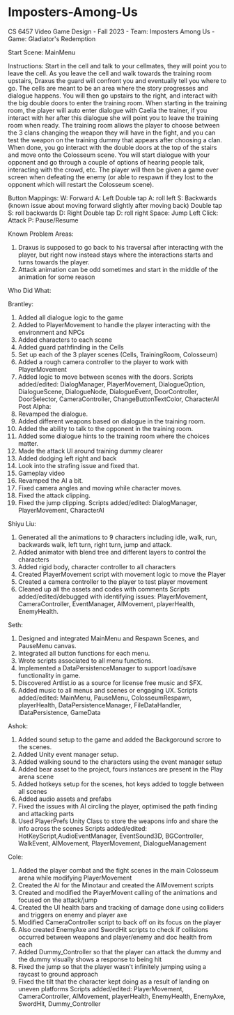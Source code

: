 # Imposters-Among-Us
CS 6457 Video Game Design - Fall 2023 - Team: Imposters Among Us - Game: Gladiator's Redemption


Start Scene: MainMenu


Instructions:
Start in the cell and talk to your cellmates, they will point you to leave the cell. As you leave the cell and walk towards the training room upstairs, Draxus the guard will confront you and eventually tell you where to go. The cells are meant to be an area where the story progresses and dialogue happens. You will then go upstairs to the right, and interact with the big double doors to enter the training room. When starting in the training room, the player will auto enter dialogue with Caelia the trainer, if you interact with her after this dialogue she will point you to leave the training room when ready. The training room allows the player to choose between the 3 clans changing the weapon they will have in the fight, and you can test the weapon on the training dummy that appears after choosing a clan. When done, you go interact with the double doors at the top of the stairs and move onto the Colosseum scene. You will start dialogue with your opponent and go through a couple of options of hearing people talk, interacting with the crowd, etc. The player will then be given a game over screen when defeating the enemy (or able to respawn if they lost to the opponent which will restart the Colosseum scene).

Button Mappings:
W: Forward
A: Left
Double tap A: roll left
S: Backwards (known issue about moving forward slightly after moving back)
Double tap S: roll backwards
D: Right
Double tap D: roll right
Space: Jump
Left Click: Attack
P: Pause/Resume


Known Problem Areas: 
1. Draxus is supposed to go back to his traversal after interacting with the player, but right now instead stays where the interactions starts and turns towards the player.
2. Attack animation can be odd sometimes and start in the middle of the animation for some reason


Who Did What:

Brantley:
1. Added all dialogue logic to the game
2. Added to PlayerMovement to handle the player interacting with the environment and NPCs
3. Added characters to each scene
4. Added guard pathfinding in the Cells
5. Set up each of the 3 player scenes (Cells, TrainingRoom, Colosseum)
6. Added a rough camera controller to the player to work with PlayerMovement
7. Added logic to move between scenes with the doors.
Scripts added/edited: DialogManager, PlayerMovement, DialogueOption, DialogueScene, DialogueNode, DialogueEvent, DoorController, DoorSelector, CameraController, ChangeButtonTextColor, CharacterAI
Post Alpha:
1. Revamped the dialogue.
2. Added different weapons based on dialogue in the training room.
3. Added the ability to talk to the opponent in the training room.
4. Added some dialogue hints to the training room where the choices matter.
5. Made the attack UI around training dummy clearer
6. Added dodging left right and back
7. Look into the strafing issue and fixed that.
8. Gameplay video
9. Revamped the AI a bit.
10. Fixed camera angles and moving while character moves.
11. Fixed the attack clipping.
12. Fixed the jump clipping.
Scripts added/edited: DialogManager, PlayerMovement, CharacterAI

Shiyu Liu:
1. Generated all the animations to 9 characters including idle, walk, run, backwards walk, left turn, right turn, jump and attack.
2. Added animator with blend tree and different layers to control the characters
3. Added rigid body, character controller to all characters
4. Created PlayerMovement script with movement logic to move the Player
5. Created a camera controller to the player to test player movement
6. Cleaned up all the assets and codes with comments 
Scripts added/edited/debugged with identifying issues: PlayerMovement, CameraController, EventManager, AIMovement, playerHealth, EnemyHealth.

Seth:
1. Designed and integrated MainMenu and Respawn Scenes, and PauseMenu canvas.
2. Integrated all button functions for each menu.
3. Wrote scripts associated to all menu functions.
4. Implemented a DataPersistenceManager to support load/save functionality in game.
5. Discovered Artlist.io as a source for license free music and SFX.
6. Added music to all menus and scenes or engaging UX.
Scripts added/edited: MainMenu, PauseMenu, ColosseumRespawn, playerHealth, DataPersistenceManager, FileDataHandler, IDataPersistence, GameData

Ashok:
1. Added sound setup to the game and added the Backgoround scrore to the scenes.
2. Added Unity event manager setup.
3. Added walking sound to the characters using the event manager setup
4. Added bear asset to the project, fours instances are present in the Play arena scene
5. Added hotkeys setup for the scenes, hot keys added to toggle between all scenes
5. Added audio assets and prefabs
6. Fixed the issues with AI circling the player, optimised the path finding and attacking parts
7. Used PlayerPrefs Unity Class to store the weapons info and share the info across the scenes
Scripts added/edited: HotKeyScript,AudioEventManager, EventSound3D, BGController, WalkEvent, AIMovement, PlayerMovement, DialogueManagement  

Cole:
1. Added the player combat and the fight scenes in the main Colosseum arena while modifying PlayerMovement
2. Created the AI for the Minotaur and created the AIMovement scripts
3. Created and modified the PlayerMovent calling of the animations and focused on the attack/jump
4. Created the UI health bars and tracking of damage done using colliders and triggers on enemy and player axe
5. Modified CameraController script to back off on its focus on the player
6. Also created EnemyAxe and SwordHit scripts to check if collisions occurred between weapons and player/enemy and doc health from each
7. Added Dummy_Controller so that the player can attack the dummy and the dummy visually shows a response to being hit
8. Fixed the jump so that the player wasn't infinitely jumping using a raycast to ground approach
9. Fixed the tilt that the character kept doing as a result of landing on uneven platforms
Scripts added/edited: PlayerMovement, CameraController, AIMovement, playerHealth, EnemyHealth, EnemyAxe, SwordHit, Dummy_Controller
